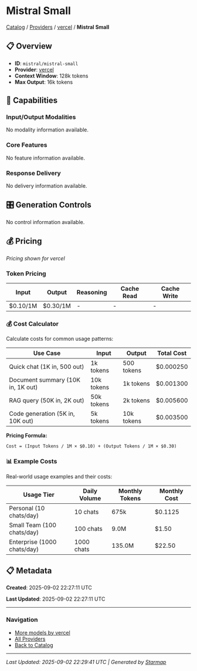 # Mistral Small
  
[Catalog](../../../../..) / [Providers](../../../..) / [vercel](../../..) / **Mistral Small**


## 📋 Overview
  
- **ID**: `mistral/mistral-small`
- **Provider**: [vercel](../)
- **Context Window**: 128k tokens
- **Max Output**: 16k tokens
  
## 🎯 Capabilities
  
### Input/Output Modalities
  
No modality information available.
  
### Core Features
  
No feature information available.
  
### Response Delivery
  
No delivery information available.
  
## 🎛️ Generation Controls
  
No control information available.
  
## 💰 Pricing
  
*Pricing shown for vercel*
  
  
### Token Pricing
  
| Input | Output | Reasoning | Cache Read | Cache Write |
|---------|---------|---------|---------|---------|
| $0.10/1M | $0.30/1M | - | - | - |

  
### 💰 Cost Calculator
  
Calculate costs for common usage patterns:
  
  
| Use Case | Input | Output | Total Cost |
|---------|---------|---------|---------|
| Quick chat (1K in, 500 out) | 1k tokens | 500 tokens | $0.000250 |
| Document summary (10K in, 1K out) | 10k tokens | 1k tokens | $0.001300 |
| RAG query (50K in, 2K out) | 50k tokens | 2k tokens | $0.005600 |
| Code generation (5K in, 10K out) | 5k tokens | 10k tokens | $0.003500 |

  
**Pricing Formula:**
  
```
Cost = (Input Tokens / 1M × $0.10) + (Output Tokens / 1M × $0.30)
```
  
### 📊 Example Costs
  
Real-world usage examples and their costs:
  
  
| Usage Tier | Daily Volume | Monthly Tokens | Monthly Cost |
|---------|---------|---------|---------|
| Personal (10 chats/day) | 10 chats | 675k | $0.1125 |
| Small Team (100 chats/day) | 100 chats | 9.0M | $1.50 |
| Enterprise (1000 chats/day) | 1000 chats | 135.0M | $22.50 |

  
## 📋 Metadata
  
**Created**: 2025-09-02 22:27:11 UTC
  
**Last Updated**: 2025-09-02 22:27:11 UTC
  
  
---
  
  
### Navigation

- [More models by vercel](../)
- [All Providers](../../../../../providers)
- [Back to Catalog](../../../../..)


---
_Last Updated: 2025-09-02 22:29:41 UTC | Generated by [Starmap](https://github.com/agentstation/starmap)_
